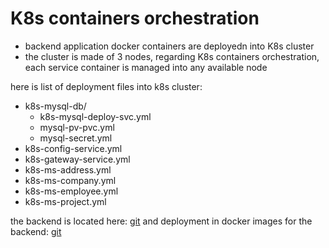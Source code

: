 # K8s containers orchestration
- backend application docker containers are deployedn into K8s cluster
- the cluster is made of 3 nodes, regarding K8s containers orchestration, each service container is managed into any available node

here is list of deployment files into k8s cluster:
- k8s-mysql-db/
    - k8s-mysql-deploy-svc.yml
    - mysql-pv-pvc.yml
    - mysql-secret.yml
- k8s-config-service.yml
- k8s-gateway-service.yml
- k8s-ms-address.yml
- k8s-ms-company.yml
- k8s-ms-employee.yml
- k8s-ms-project.yml

the backend is located here: [git](https://github.com/placidenduwayo1/K8s-AEPC-Back.git) and 
deployment in docker images for the backend: [git](https://github.com/placidenduwayo1/K8s-AEPC-Docker-Deploy.git)